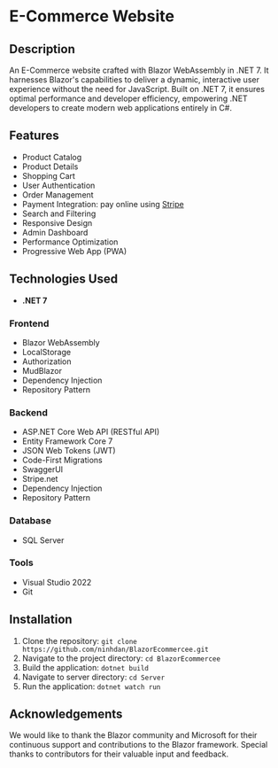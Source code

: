 # E-Commerce Website

## Description
An E-Commerce website crafted with Blazor WebAssembly in .NET 7. It harnesses Blazor's capabilities to deliver a dynamic, interactive user experience without the need for JavaScript. Built on .NET 7, it ensures optimal performance and developer efficiency, empowering .NET developers to create modern web applications entirely in C#.

## Features
- Product Catalog
- Product Details
- Shopping Cart
- User Authentication
- Order Management
- Payment Integration: pay online using [Stripe](https://stripe.com/)
- Search and Filtering
- Responsive Design
- Admin Dashboard
- Performance Optimization
- Progressive Web App (PWA)

## Technologies Used
- **.NET 7**
### Frontend
- Blazor WebAssembly
- LocalStorage
- Authorization
- MudBlazor
- Dependency Injection
- Repository Pattern

### Backend
- ASP.NET Core Web API (RESTful API)
- Entity Framework Core 7
- JSON Web Tokens (JWT)
- Code-First Migrations
- SwaggerUI
- Stripe.net
- Dependency Injection
- Repository Pattern

### Database
- SQL Server 

### Tools
- Visual Studio 2022
- Git

## Installation
1. Clone the repository: `git clone https://github.com/ninhdan/BlazorEcommercee.git`
2. Navigate to the project directory: `cd BlazorEcommercee`
3. Build the application: `dotnet build`
4. Navigate to server directory: `cd Server`
5. Run the application: `dotnet watch run`

## Acknowledgements
We would like to thank the Blazor community and Microsoft for their continuous support and contributions to the Blazor framework. Special thanks to contributors for their valuable input and feedback.

